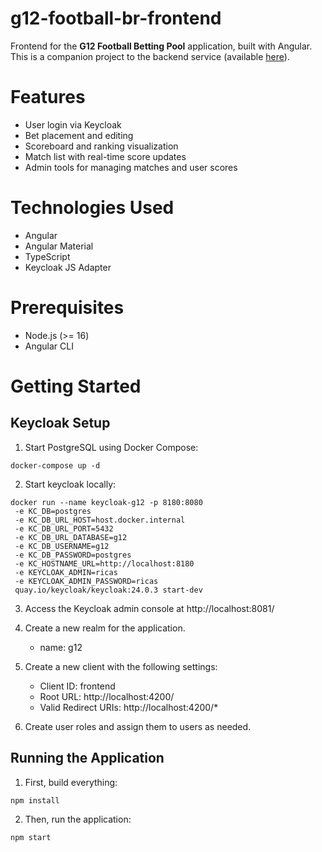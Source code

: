 # g12-football-br-frontend

Frontend for the **G12 Football Betting Pool** application, built with Angular. This is a companion project to the backend service (available [here](https://github.com/ricardohsmello/g12-football-backend)).

# Features

- User login via Keycloak
- Bet placement and editing
- Scoreboard and ranking visualization
- Match list with real-time score updates
- Admin tools for managing matches and user scores

# Technologies Used

- Angular
- Angular Material
- TypeScript
- Keycloak JS Adapter

# Prerequisites

- Node.js (>= 16)
- Angular CLI

# Getting Started
## Keycloak Setup
1. Start PostgreSQL using Docker Compose:

```
docker-compose up -d 
```

2. Start keycloak locally:

```
docker run --name keycloak-g12 -p 8180:8080 
 -e KC_DB=postgres 
 -e KC_DB_URL_HOST=host.docker.internal
 -e KC_DB_URL_PORT=5432 
 -e KC_DB_URL_DATABASE=g12 
 -e KC_DB_USERNAME=g12 
 -e KC_DB_PASSWORD=postgres 
 -e KC_HOSTNAME_URL=http://localhost:8180 
 -e KEYCLOAK_ADMIN=ricas 
 -e KEYCLOAK_ADMIN_PASSWORD=ricas 
 quay.io/keycloak/keycloak:24.0.3 start-dev
``` 

3. Access the Keycloak admin console at http://localhost:8081/
4. Create a new realm for the application.
   - name: g12
5. Create a new client with the following settings:
   - Client ID: frontend
   - Root URL: http://localhost:4200/
   - Valid Redirect URIs: http://localhost:4200/*

6. Create user roles and assign them to users as needed.

## Running the Application
1. First, build everything:

```
npm install 
```

2. Then, run the application:

```
npm start 
```
